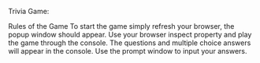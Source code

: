 Trivia Game:

Rules of the Game
To start the game simply refresh your browser, the popup window should appear. 
Use your browser inspect property and play the game through the console. 
The questions and multiple choice answers will appear in the console. 
Use the prompt window to input your answers. 
